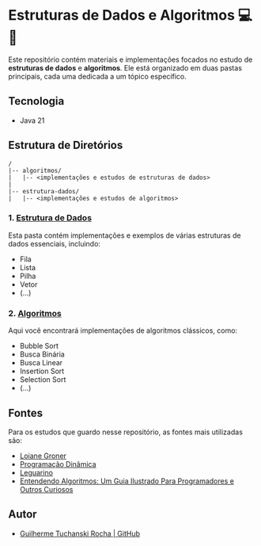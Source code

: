 
# Estruturas de Dados e Algoritmos 💻🤔

Este repositório contém materiais e implementações focados no estudo de **estruturas de dados** e **algoritmos**. Ele está organizado em duas pastas principais, cada uma dedicada a um tópico específico.

## Tecnologia
- Java 21

## Estrutura de Diretórios

```
/
|-- algoritmos/
|   |-- <implementações e estudos de estruturas de dados>
|
|-- estrutura-dados/
|   |-- <implementações e estudos de algoritmos>
```

### 1. [Estrutura de Dados](/estrutura-dados)

Esta pasta contém implementações e exemplos de várias estruturas de dados essenciais, incluindo:

- Fila
- Lista
- Pilha
- Vetor
- (...)

### 2. [Algoritmos](/algoritmos)

Aqui você encontrará implementações de algoritmos clássicos, como:

- Bubble Sort
- Busca Binária
- Busca Linear
- Insertion Sort
- Selection Sort
- (...)

## Fontes

Para os estudos que guardo nesse repositório, as fontes mais utilizadas são:

- [Loiane Groner](https://www.youtube.com/@loianegroner)
- [Programação Dinâmica](https://www.youtube.com/@pgdinamica)
- [Leguarino](https://www.youtube.com/@leguarino)
- [Entendendo Algoritmos: Um Guia Ilustrado Para Programadores e Outros Curiosos](https://www.amazon.com.br/Entendendo-Algoritmos-Ilustrado-Programadores-Curiosos/dp/8575225634)

## Autor

- [Guilherme Tuchanski Rocha | GitHub](https://github.com/tuchanski)